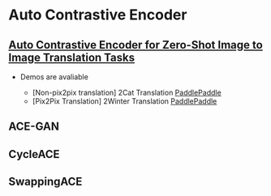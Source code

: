 # Auto Contrastive Encoder 

## [Auto Contrastive Encoder for Zero-Shot Image to Image Translation Tasks](./Zero%20shot%20Image%20to%20Image%20Translation)

- Demos are avaliable

  - [Non-pix2pix translation] 2Cat Translation [PaddlePaddle](./Zero%20shot%20Image%20to%20Image%20Translation/Paddle-Non_Pix2Pix-2Cat-Demo)
  - [Pix2Pix Translation] 2Winter Translation [PaddlePaddle](./Zero%20shot%20Image%20to%20Image%20Translation/Paddle-Pix2Pix-2Winter-Demo)

## ACE-GAN

## CycleACE

## SwappingACE
